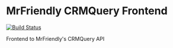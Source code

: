 # MrFriendly CRMQuery Frontend
[![Build Status](https://drone.k8s.array21.dev/api/badges/MrFriendly-B-V/CRMQuery-Frontend/status.svg)](https://drone.k8s.array21.dev/MrFriendly-B-V/CRMQuery-Frontend)

Frontend to MrFriendly's CRMQuery API